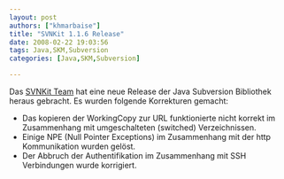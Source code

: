 ```yaml
---
layout: post
authors: ["khmarbaise"]
title: "SVNKit 1.1.6 Release"
date: 2008-02-22 19:03:56
tags: Java,SKM,Subversion
categories: [Java,SKM,Subversion]

---
```

Das [SVNKit Team](http://www.svnkit.com "SVNKit Team") hat eine neue Release der Java Subversion Bibliothek heraus gebracht. 
Es wurden folgende Korrekturen gemacht:
+ Das kopieren der WorkingCopy zur URL funktionierte nicht korrekt im Zusammenhang mit umgeschalteten (switched) Verzeichnissen.
+ Einige NPE (Null Pointer Exceptions) im Zusammenhang mit der http Kommunikation wurden gelöst.
+ Der Abbruch der Authentifikation im Zusammenhang mit SSH Verbindungen wurde korrigiert.

